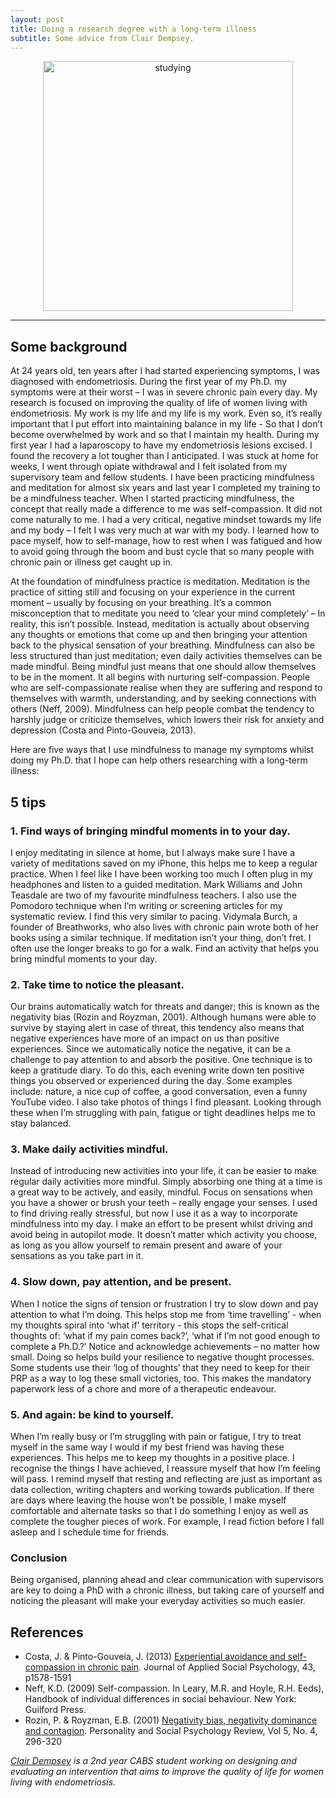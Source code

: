 ```yaml
---
layout: post
title: Doing a research degree with a long-term illness
subtitle: Some advice from Clair Dempsey.
---
```


<center>
  <img src="{{ site.baseurl }}/img/Book.jpg" alt="studying" width = "400" />
</center>

___


## Some background

At 24 years old, ten years after I had started experiencing symptoms, I was diagnosed with endometriosis. During the first year of my Ph.D. my symptoms were at their worst – I was in severe chronic pain every day. My  research is focused on improving the quality of life of women living with endometriosis. My work is my life and my life is my work. Even so, it’s really important that I put effort into maintaining balance in my life - So that I don’t become overwhelmed by work and so that I maintain my health. During my first year I had a laparoscopy to have my endometriosis lesions excised.  I found the recovery a lot tougher than I anticipated. I was stuck at home for weeks, I went through opiate withdrawal and I felt isolated from my supervisory team and fellow students. I have been practicing mindfulness and meditation for almost six years and last year I completed my training to be a mindfulness teacher. When I started practicing mindfulness, the concept that really made a difference to me was self-compassion. It did not come naturally to me. I had a very critical, negative mindset towards my life and my body – I felt I was very much at war with my body. I learned how to pace myself, how to self-manage, how to rest when I was fatigued and how to avoid going through the boom and bust cycle that so many people with chronic pain or illness get caught up in.

At the foundation of mindfulness practice is meditation. Meditation is the practice of sitting still and focusing on your experience in the current moment – usually by focusing on your breathing. It’s a common misconception that to meditate you need to ‘clear your mind completely’ – In reality, this isn’t possible. Instead, meditation is actually about observing any thoughts or emotions that come up and then bringing your attention back to the physical sensation of your breathing. Mindfulness can also be less structured than just meditation; even daily activities themselves can be made mindful. Being mindful just means that one should allow themselves to be in the moment. It all begins with nurturing self-compassion. People who are self-compassionate realise when they are suffering and respond to themselves with warmth, understanding, and by seeking connections with others (Neff, 2009). Mindfulness can help people combat the tendency to harshly judge or criticize themselves, which lowers their risk for anxiety and depression (Costa and Pinto-Gouveia, 2013).

Here are five ways that I use mindfulness to manage my symptoms whilst doing my Ph.D. that I hope can help others researching with a long-term illness:

## 5 tips

### **1. Find ways of bringing mindful moments in to your day.**

I enjoy meditating in silence at home, but I always make sure I have a variety of meditations saved on my iPhone, this helps me to keep a regular practice. When I feel like I have been working too much I often plug in my headphones and listen to a guided meditation. Mark Williams and John Teasdale are two of my favourite mindfulness teachers. I also use the Pomodoro technique when I’m writing or screening articles for my systematic review.  I find this very similar to pacing. Vidymala Burch, a founder of Breathworks, who also lives with chronic pain wrote both of her books using a similar technique. If meditation isn’t your thing, don’t fret. I often use the longer breaks to go for a walk. Find an activity that helps you bring mindful moments to your day.

### **2. Take time to notice the pleasant.**

Our brains automatically watch for threats and danger; this is known as the negativity bias (Rozin and Royzman, 2001). Although humans were able to survive by staying alert in case of threat, this tendency also means that negative experiences have more of an impact on us than positive experiences. Since we automatically notice the negative, it can be a challenge to pay attention to and absorb the positive. One technique is to keep a gratitude diary. To do this, each evening write down ten positive things you observed or experienced during the day. Some examples include: nature, a nice cup of coffee, a good conversation, even a funny YouTube video. I also take photos of things I find pleasant. Looking through these when I’m struggling with pain, fatigue or tight deadlines helps me to stay balanced.

### **3. Make daily activities mindful.**

Instead of introducing new activities into your life, it can be easier to make regular daily activities more mindful. Simply absorbing one thing at a time is a great way to be actively, and easily, mindful. Focus on sensations when you have a shower or brush your teeth – really engage your senses. I used to find driving really stressful, but now I use it as a way to incorporate mindfulness into my day. I make an effort to be present whilst driving and avoid being in autopilot mode. It doesn’t matter which activity you choose, as long as you allow yourself to remain present and aware of your sensations as you take part in it.

### **4. Slow down, pay attention, and be present.**

When I notice the signs of tension or frustration I try to slow down and pay attention to what I’m doing. This helps stop me from ‘time travelling’ - when my thoughts spiral into ‘what if’ territory - this stops the self-critical thoughts of: ‘what if my pain comes back?’, ‘what if I’m not good enough to complete a Ph.D.?’ Notice and acknowledge achievements – no matter how small. Doing so helps build your resilience to negative thought processes. Some students use their ‘log of thoughts’ that they need to keep for their PRP as a way to log these small victories, too. This makes the mandatory paperwork less of a chore and more of a therapeutic endeavour.

### **5. And again: be kind to yourself.**

When I’m really busy or I’m struggling with pain or fatigue, I try to treat myself in the same way I would if my best friend was having these experiences.  This helps me to keep my thoughts in a positive place. I recognise the things I have achieved, I reassure myself that how I’m feeling will pass. I remind myself that resting and reflecting are just as important as data collection, writing chapters and working towards publication. If there are days where leaving the house won’t be possible, I make myself comfortable and alternate tasks so that I do something I enjoy as well as complete the tougher pieces of work. For example, I read fiction before I fall asleep and I schedule time for friends.

### Conclusion
Being organised, planning ahead and clear communication with supervisors are key to doing a PhD with a chronic illness, but taking care of yourself and noticing the pleasant will make your everyday activities so much easier.


## References

- Costa, J. & Pinto-Gouveia, J. (2013) [Experiential avoidance and self-compassion in chronic pain](http://self-compassion.org/wp-content/uploads/2016/06/Costa_et_al-2013.pdf). Journal of Applied Social Psychology, 43, p1578-1591
- Neff, K.D. (2009) Self-compassion. In Leary, M.R. and Hoyle, R.H. Eeds), Handbook of individual differences in social behaviour. New York: Guilford Press.
- Rozin, P. & Royzman, E.B. (2001) [Negativity bias, negativity dominance and contagion](http://journals.sagepub.com/doi/pdf/10.1207/S15327957PSPR0504_2). Personality and Social Psychology Review, Vol 5, No. 4, 296-320



*[Clair Dempsey](https://twitter.com/clair_dempsey?lang=en-gb) is a 2nd year CABS student working on designing and evaluating an intervention that aims to improve the quality of life for women living with endometriosis.*

